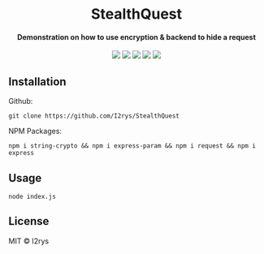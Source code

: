 <h1 align="center">StealthQuest</h1>
<h4 align="center">Demonstration on how to use encryption & backend to hide a request</h4>
<p align="center">
	<a href="https://github.com/I2rys/StealthQuest/blob/main/LICENSE"><img src="https://img.shields.io/github/license/I2rys/StealthQuest?style=flat-square"></img></a>
	<a href="https://github.com/I2rys/StealthQuest"><img src="https://bettercodehub.com/edge/badge/I2rys/StealthQuest?branch=main"></a>
	<a href="https://github.com/I2rys/StealthQuest/issues"><img src="https://img.shields.io/github/issues/I2rys/StealthQuest.svg"></img></a>
	<a href="https://github.com/I2rys/StealthQuest"><img src="https://img.shields.io/badge/version-1.0.0-orange"></img></a>
	<a href="https://nodejs.org/"><img src="https://img.shields.io/badge/-Nodejs-green?style=flat-square&logo=Node.js"></img></a>
</p>


## Installation
Github:

    git clone https://github.com/I2rys/StealthQuest

NPM Packages:

    npm i string-crypto && npm i express-param && npm i request && npm i express
    
## Usage

    node index.js

## License
MIT © I2rys
